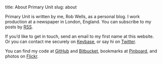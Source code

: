 title: About Primary Unit
slug: about

Primary Unit is written by me, Rob Wells, as a personal blog. I work production at a newspaper in London, England. You can subscribe to my posts by [RSS][].

If you’d like to get in touch, send an email to my first name at this website. Or you can contact me securely on [Keybase][], or say hi on [Twitter][].

You can find my code at [GitHub][] and [Bitbucket][], bookmarks at [Pinboard][], and photos on [Flickr][].

[RSS]: /feed
[Keybase]: https://keybase.io/robjwells
[Twitter]: https://twitter.com/robjwells

[GitHub]: https://github.com/robjwells
[Bitbucket]: https://bitbucket.org/robjwells/
[Pinboard]: https://pinboard.in/u:robjwells/public
[Flickr]: https://www.flickr.com/photos/orwellianrob/
